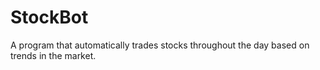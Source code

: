 # StockBot
A program that automatically trades stocks throughout the day based on trends in the market.
